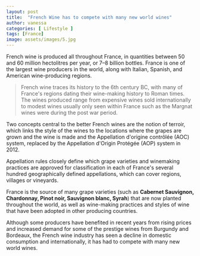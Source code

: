 ```yaml
---
layout: post
title:  "French Wine has to compete with many new world wines"
author: vanessa
categories: [ Lifestyle ]
tags: [France]
image: assets/images/5.jpg
---
```


French wine is produced all throughout France, in quantities between 50 and 60 million hectolitres per year, or 7–8 billion bottles. France is one of the largest wine producers in the world, along with Italian, Spanish, and American wine-producing regions. 

> French wine traces its history to the 6th century BC, with many of France's regions dating their wine-making history to Roman times. The wines produced range from expensive wines sold internationally to modest wines usually only seen within France such as the Margnat wines were during the post war period.

Two concepts central to the better French wines are the notion of terroir, which links the style of the wines to the locations where the grapes are grown and the wine is made and the Appellation d'origine contrôlée (AOC) system, replaced by the Appellation d'Origin Protégée (AOP) system in 2012. 

Appellation rules closely define which grape varieties and winemaking practices are approved for classification in each of France's several hundred geographically defined appellations, which can cover regions, villages or vineyards.

France is the source of many grape varieties (such as **Cabernet Sauvignon, Chardonnay, Pinot noir, Sauvignon blanc, Syrah**) that are now planted throughout the world, as well as wine-making practices and styles of wine that have been adopted in other producing countries. 

Although some producers have benefited in recent years from rising prices and increased demand for some of the prestige wines from Burgundy and Bordeaux, the French wine industry has seen a decline in domestic consumption and internationally, it has had to compete with many new world wines.